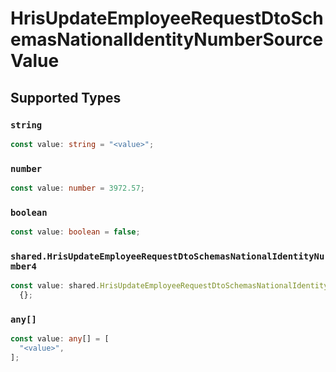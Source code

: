 # HrisUpdateEmployeeRequestDtoSchemasNationalIdentityNumberSourceValue


## Supported Types

### `string`

```typescript
const value: string = "<value>";
```

### `number`

```typescript
const value: number = 3972.57;
```

### `boolean`

```typescript
const value: boolean = false;
```

### `shared.HrisUpdateEmployeeRequestDtoSchemasNationalIdentityNumber4`

```typescript
const value: shared.HrisUpdateEmployeeRequestDtoSchemasNationalIdentityNumber4 =
  {};
```

### `any[]`

```typescript
const value: any[] = [
  "<value>",
];
```

